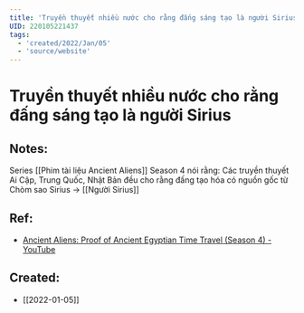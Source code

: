 ```yaml
---
title: 'Truyền thuyết nhiều nước cho rằng đấng sáng tạo là người Sirius'
UID: 220105221437
tags:
  - 'created/2022/Jan/05'
  - 'source/website'
---
```

# Truyền thuyết nhiều nước cho rằng đấng sáng tạo là người Sirius

## Notes:
Series [[Phim tài liệu Ancient Aliens]] Season 4 nói rằng: Các truyền thuyết Ai Cập, Trung Quốc, Nhật Bản đều cho rằng đấng tạo hóa có nguồn gốc từ Chòm sao Sirius -> [[Người Sirius]]

## Ref:
- [Ancient Aliens: Proof of Ancient Egyptian Time Travel (Season 4) - YouTube](https://www.youtube.com/watch?v=O6z_DWrX48s&feature=youtu.be)

## Created:
- [[2022-01-05]]
